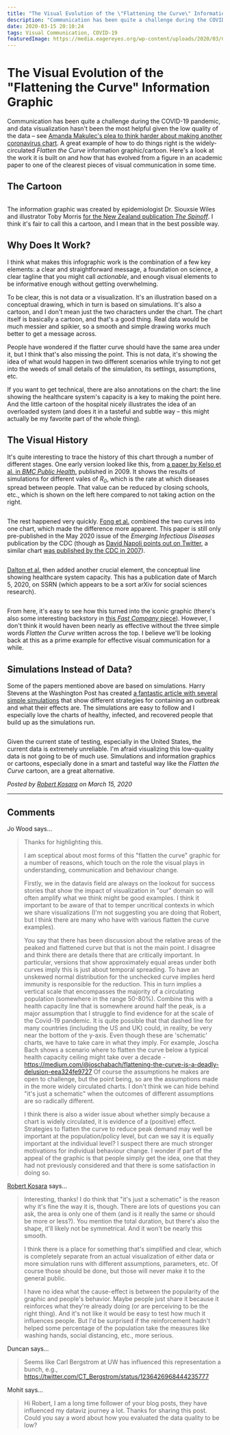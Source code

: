 ```yaml
---
title: "The Visual Evolution of the \"Flattening the Curve\" Information Graphic"
description: "Communication has been quite a challenge during the COVID-19 pandemic, and data visualization hasn't been the most helpful given the low quality of the data – see Amanda Makulec's plea to think harder about making another coronavirus chart. A great example of how to do things right is the widely-circulated Flatten the Curve information graphic/cartoon. Here's a look at the work it is built on and how that has evolved from a figure in an academic paper to one of the clearest pieces of visual communication in some time."
date: 2020-03-15 20:10:24
tags: Visual Communication, COVID-19
featuredImage: https://media.eagereyes.org/wp-content/uploads/2020/03/Covid-19-curves-graphic-social-v3.gif
---
```


# The Visual Evolution of the "Flattening the Curve" Information Graphic

Communication has been quite a challenge during the COVID-19 pandemic, and data visualization hasn't been the most helpful given the low quality of the data – see <a href="https://medium.com/nightingale/ten-considerations-before-you-create-another-chart-about-covid-19-27d3bd691be8">Amanda Makulec's plea to think harder about making another coronavirus chart</a>. A great example of how to do things right is the widely-circulated <em>Flatten the Curve</em> information graphic/cartoon. Here's a look at the work it is built on and how that has evolved from a figure in an academic paper to one of the clearest pieces of visual communication in some time.

## The Cartoon

<figure class="wp-block-image size-large"><img src="https://media.eagereyes.org/wp-content/uploads/2020/03/Covid-19-curves-graphic-social-v3.gif" alt="" class="wp-image-13637"/></figure>

The information graphic was created by epidemiologist Dr. Siouxsie Wiles and illustrator Toby Morris <a href="https://thespinoff.co.nz/society/09-03-2020/the-three-phases-of-covid-19-and-how-we-can-make-it-manageable/">for the New Zealand publication <em>The Spinoff</em></a>. I think it's fair to call this a cartoon, and I mean that in the best possible way.

## Why Does It Work?

I think what makes this infographic work is the combination of a few key elements: a clear and straightforward message, a foundation on science, a clear tagline that you might call <em>actionable</em>, and enough visual elements to be informative enough without getting overwhelming.

To be clear, this is not data or a visualization. It's an illustration based on a conceptual drawing, which in turn is based on simulations. It's also a cartoon, and I don't mean just the two characters under the chart. The chart itself is basically a cartoon, and that's a good thing. Real data would be much messier and spikier, so a smooth and simple drawing works much better to get a message across.

People have wondered if the flatter curve should have the same area under it, but I think that's also missing the point. This is not data, it's showing the idea of what would happen in two different scenarios while trying to not get into the weeds of small details of the simulation, its settings, assumptions, etc.

If you want to get technical, there are also annotations on the chart: the line showing the healthcare system's capacity is a key to making the point here. And the little cartoon of the hospital nicely illustrates the idea of an overloaded system (and does it in a tasteful and subtle way –&nbsp;this might actually be my favorite part of the whole thing).

## The Visual History

It's quite interesting to trace the history of this chart through a number of different stages. One early version looked like this, from <a href="https://bmcpublichealth.biomedcentral.com/articles/10.1186/1471-2458-9-117">a paper by Kelso et al. in <em>BMC Public Health</em>,</a> published in 2009. It shows the results of simulations for different vales of <em>R<sub>0</sub></em>, which is the rate at which diseases spread between people. That value can be reduced by closing schools, etc., which is shown on the left here compared to not taking action on the right.

<figure class="wp-block-image size-large"><img src="https://media.eagereyes.org/wp-content/uploads/2020/03/image-1.png" alt="" class="wp-image-13632"/></figure>

The rest happened very quickly. <a href="https://wwwnc.cdc.gov/eid/article/26/5/19-0995_article">Fong et al.</a> combined the two curves into one chart, which made the difference more apparent. This paper is still only pre-published in the May 2020 issue of the <em>Emerging Infectious Diseases</em> publication by the CDC (though as <a href="https://twitter.com/Biff_Bruise/status/1239407516393463809?s=20">David Napoli points out on Twitter</a>, a similar chart <a href="https://www.cdc.gov/mmwr/volumes/66/rr/rr6601a1.htm#F1_down">was published by the CDC in 2007</a>).

<figure class="wp-block-image size-large"><img src="https://media.eagereyes.org/wp-content/uploads/2020/03/19-0995-F1.jpg" alt="" class="wp-image-13630"/></figure>

<a href="https://papers.ssrn.com/sol3/papers.cfm?abstract_id=3549276">Dalton et al.</a> then added another crucial element, the conceptual line showing healthcare system capacity. This has a publication date of March 5, 2020, on SSRN (which appears to be a sort arXiv for social sciences research).

<figure class="wp-block-image size-large"><img src="https://media.eagereyes.org/wp-content/uploads/2020/03/image.png" alt="" class="wp-image-13631"/></figure>

From here, it's easy to see how this turned into the iconic graphic (there's also some interesting backstory in <a href="https://www.fastcompany.com/90476143/the-story-behind-flatten-the-curve-the-defining-chart-of-the-coronavirus">this <em>Fast Company</em> piece</a>). However, I don't think it would haven been nearly as effective without the three simple words <em>Flatten the Curve</em> written across the top. I believe we'll be looking back at this as a prime example for effective visual communication for a while.

## Simulations Instead of Data?

Some of the papers mentioned above are based on simulations. Harry Stevens at the Washington Post has created <a href="https://www.washingtonpost.com/graphics/2020/world/corona-simulator/">a fantastic article with several simple simulations</a> that show different strategies for containing an outbreak and what their effects are. The simulations are easy to follow and I especially love the charts of healthy, infected, and recovered people that build up as the simulations run. 

<figure class="wp-block-image size-large"><img src="https://media.eagereyes.org/wp-content/uploads/2020/03/image-2.png" alt="" class="wp-image-13633"/></figure>

Given the current state of testing, especially in the United States, the current data is extremely unreliable. I'm afraid visualizing this low-quality data is not going to be of much use. Simulations and information graphics or cartoons, especially done in a smart and tasteful way like the <em>Flatten the Curve</em> cartoon, are a great alternative.


_Posted by <a href="/about">Robert Kosara</a> on March 15, 2020_


<aside class="comments">

---
## Comments

Jo Wood says…
>	Thanks for highlighting this.
>	
>	I am sceptical about most forms of this "flatten the curve" graphic for a number of reasons, which touch on the role the visual plays in understanding, communication and behaviour change.
>	
>	Firstly, we in the datavis field are always on the lookout for success stories that show the impact of visualization in "our" domain so will often amplify what we think might be good examples. I think it important to be aware of that to temper uncritical contexts in which we share visualizations (I'm not suggesting you are doing that Robert, but I think there are many who have with various flatten the curve examples).
>	
>	You say that there has been discussion about the relative areas of the peaked and flattened curve but that is not the main point. I disagree and think there are details there that are critically important. In particular, versions that show approximately equal areas under both curves imply this is just about temporal spreading. To have an unskewed normal distribution for the unchecked curve implies herd immunity is responsible for the reduction. This in turn implies a vertical scale that encompasses the majority of a circulating population (somewhere in the range 50-80%). Combine this with a health capacity line that is somewhere around half the peak, is a major assumption that I struggle to find evidence for at the scale of the Covid-19 pandemic. It is quite possible that that dashed line for many countries (including the US and UK) could, in reality, be very near the bottom of the y-axis. Even though these are 'schematic' charts, we have to take care in what they imply. For example, Joscha Bach shows a scenario where to flatten the curve below a typical health capacity ceiling might take over a decade - https://medium.com/@joschabach/flattening-the-curve-is-a-deadly-delusion-eea324fe9727 Of course the assumptions he makes are open to challenge, but the point being, so are the assumptions made in the more widely circulated charts. I don't think we can hide behind "it's just a schematic" when the outcomes of different assumptions are so radically different.
>	
>	I think there is also a wider issue about whether simply because a chart is widely circulated, it is evidence of a (positive) effect. Strategies to flatten the curve to reduce peak demand may well be important at the population/policy level, but can we say it is equally important at the individual level? I suspect there are much stronger motivations for individual behaviour change. I wonder if part of the appeal of the graphic is that people simply get the idea, one that they had not previously considered and that there is some satisfaction in doing so.

<a href="/about" rel="nofollow noopener" target="_blank">Robert Kosara</a> says…
>	Interesting, thanks! I do think that "it's just a schematic" is the reason why it's fine the way it is, though. There are lots of questions you can ask, the area is only one of them (and is it really the same or should be more or less?). You mention the total duration, but there's also the shape, it'll likely not be symmetrical. And it won't be nearly this smooth.
>	
>	I think there is a place for something that's simplified and clear, which is completely separate from an actual visualization of either data or more simulation runs with different assumptions, parameters, etc. Of course those should be done, but those will never make it to the general public.
>	
>	I have no idea what the cause-effect is between the popularity of the graphic and people's behavior. Maybe people just share it because it reinforces what they're already doing (or are perceiving to be the right thing). And it's not like it would be easy to test how much it influences people. But I'd be surprised if the reinforcement hadn't helped some percentage of the population take the measures like washing hands, social distancing, etc., more serious.

Duncan says…
>	Seems like Carl Bergstrom at UW has influenced this representation a bunch, e.g.,
>	https://twitter.com/CT_Bergstrom/status/1236426968444235777

Mohit says…
>	Hi Robert, I am a long time follower of your blog posts, they have influenced my dataviz journey a lot. Thanks for sharing this post. Could you say a word about how you evaluated the data quality to be low?

</aside>

